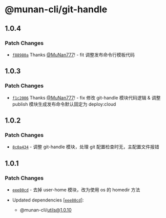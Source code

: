 # @munan-cli/git-handle

## 1.0.4

### Patch Changes

- [`f88980a`](https://github.com/MuNan777/munan-cli/commit/f88980afb03cacc2cd63d3cc591a640159c8e059) Thanks [@MuNan777](https://github.com/MuNan777)! - fit 调整发布命令行模板代码

## 1.0.3

### Patch Changes

- [`f1c2006`](https://github.com/MuNan777/munan-cli/commit/f1c2006d8a3ac256885f0d560c9059a3bf1506b7) Thanks [@MuNan777](https://github.com/MuNan777)! - fix 修改 git-handle 模块代码逻辑 & 调整 publish 模块生成发布命令默认固定为 deploy:cloud

## 1.0.2

### Patch Changes

- [`8c0a434`](https://github.com/MuNan777/munan-cli/commit/8c0a4349ae9ab01cd6fb6fa8aabeba649427bbbd) - 调整 git-handle 模块，处理 git 配置检查时无，主配置文件报错

## 1.0.1

### Patch Changes

- [`eee80cd`](https://github.com/MuNan777/munan-cli/commit/eee80cd81b6721cfde59bc4bfe280eeabf457202) - 去掉 user-home 模块，改为使用 os 的 homedir 方法

- Updated dependencies [[`eee80cd`](https://github.com/MuNan777/munan-cli/commit/eee80cd81b6721cfde59bc4bfe280eeabf457202)]:
  - @munan-cli/utils@1.0.10
